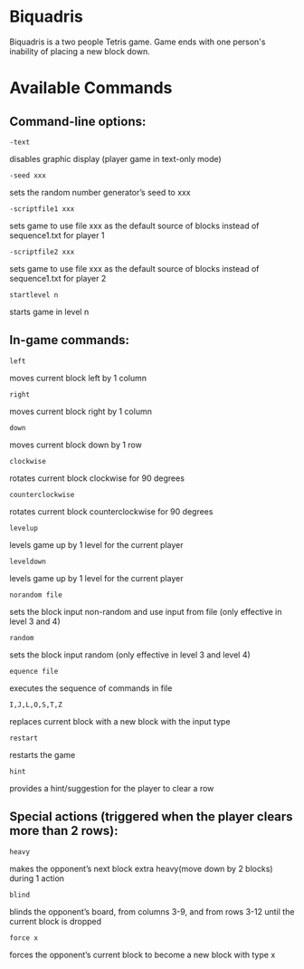 # Biquadris

Biquadris is a two people Tetris game. 
Game ends with one person's inability of placing a new block down. 


# Available Commands

## Command-line options:
  ``` 
  -text 
  ```
  disables graphic display (player game in text-only mode)
  ```
  -seed xxx
  ```
  sets the random number generator’s seed to xxx
  ```
  -scriptfile1 xxx
  ```
  sets game to use file xxx as the default source of blocks instead of sequence1.txt for player 1
  ```
  -scriptfile2 xxx
  ```
  sets game to use file xxx as the default source of blocks instead of sequence1.txt for player 2
  ```
  startlevel n
  ```
  starts game in level n

## In-game commands:
  ```
  left
  ```
  moves current block left by 1 column
  ```
  right
  ```
  moves current block right by 1 column
  ```
  down
  ```
  moves current block down by 1 row
  ```
  clockwise
  ```
  rotates current block clockwise for 90 degrees
  ```
  counterclockwise
  ```
  rotates current block counterclockwise for 90 degrees
  ```
  levelup
  ```
  levels game up by 1 level for the current player
  ```
  leveldown
  ```
  levels game up by 1 level for the current player
  ```
  norandom file
  ```
  sets the block input non-random and use input from file (only effective in level 3 and 4)
  ```
  random
  ```
  sets the block input random (only effective in level 3 and level 4)
  ```
  equence file
  ```
  executes the sequence of commands in file
  ```
  I,J,L,O,S,T,Z
  ```
  replaces current block with a new block with the input type
  ```
  restart
  ```
  restarts the game
  ```
  hint
  ```
  provides a hint/suggestion for the player to clear a row

## Special actions (triggered when the player clears more than 2 rows):
  ```
  heavy
  ```
  makes the opponent’s next block extra heavy(move down by 2 blocks) during 1 action
  ```
  blind
  ```
  blinds the opponent’s board, from columns 3-9, and from rows 3-12 until the current block is dropped
  ```
  force x
  ```
  forces the opponent’s current block to become a new block with type x
